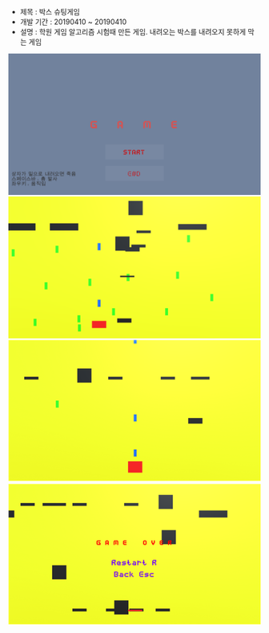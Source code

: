 + 제목 : 박스 슈팅게임
+ 개발 기간 : 20190410 ~ 20190410
+ 설명 : 학원 게임 알고리즘 시험때 만든 게임. 내려오는 박스를 내려오지 못하게 막는 게임

![실행화면](./picture.PNG)
![실행화면2](./picture2.PNG)
![실행화면3](./picture3.bmp)
![실행화면4](./picture4.bmp)
